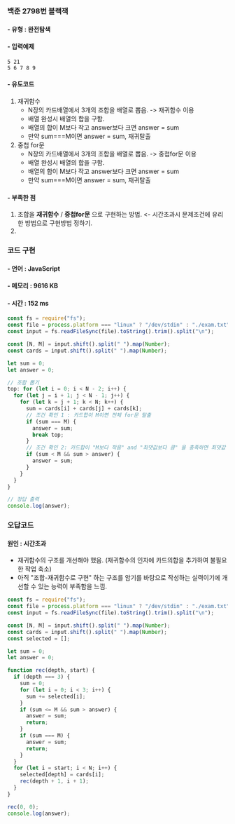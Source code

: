 ### 백준 2798번 블랙잭

#### - 유형 : 완전탐색

#### - 입력예제

```
5 21
5 6 7 8 9
```

#### - 유도코드

1. 재귀함수
   - N장의 카드배열에서 3개의 조합을 배열로 뽑음. -> 재귀함수 이용
   - 배열 완성시 배열의 합을 구함.
   - 배열의 합이 M보다 작고 answer보다 크면 answer = sum
   - 만약 sum===M이면 answer = sum, 재귀탈출
2. 중첩 for문
   - N장의 카드배열에서 3개의 조합을 배열로 뽑음. -> 중첩for문 이용
   - 배열 완성시 배열의 합을 구함.
   - 배열의 합이 M보다 작고 answer보다 크면 answer = sum
   - 만약 sum===M이면 answer = sum, 재귀탈출

#### - 부족한 점

1. 조합을 **재귀함수** / **중첩for문** 으로 구현하는 방법. <- 시간초과시 문제조건에 유리한 방법으로 구현방법 정하기.
2.

### 코드 구현

#### - 언어 : JavaScript

#### - 메모리 : 9616 KB

#### - 시간 : 152 ms

```js
const fs = require("fs");
const file = process.platform === "linux" ? "/dev/stdin" : "./exam.txt";
const input = fs.readFileSync(file).toString().trim().split("\n");

const [N, M] = input.shift().split(" ").map(Number);
const cards = input.shift().split(" ").map(Number);

let sum = 0;
let answer = 0;

// 조합 뽑기
top: for (let i = 0; i < N - 2; i++) {
  for (let j = i + 1; j < N - 1; j++) {
    for (let k = j + 1; k < N; k++) {
      sum = cards[i] + cards[j] + cards[k];
      // 조건 확인 1 : 카드합이 M이면 전체 for문 탈출
      if (sum === M) {
        answer = sum;
        break top;
      }
      // 조건 확인 2: 카드합이 "M보다 작음" and "최댓값보다 큼" 을 충족하면 최댓값 갱신
      if (sum < M && sum > answer) {
        answer = sum;
      }
    }
  }
}

// 정답 출력
console.log(answer);
```

### 오답코드

#### 원인 : 시간초과

- 재귀함수의 구조를 개선해야 했음. (재귀함수의 인자에 카드의합을 추가하여 불필요한 작업 축소)
- 아직 "조합-재귀함수로 구현" 하는 구조를 암기를 바탕으로 작성하는 실력이기에 개선할 수 있는 능력이 부족함을 느낌.

```js
const fs = require("fs");
const file = process.platform === "linux" ? "/dev/stdin" : "./exam.txt";
const input = fs.readFileSync(file).toString().trim().split("\n");

const [N, M] = input.shift().split(" ").map(Number);
const cards = input.shift().split(" ").map(Number);
const selected = [];

let sum = 0;
let answer = 0;

function rec(depth, start) {
  if (depth === 3) {
    sum = 0;
    for (let i = 0; i < 3; i++) {
      sum += selected[i];
    }
    if (sum <= M && sum > answer) {
      answer = sum;
      return;
    }
    if (sum === M) {
      answer = sum;
      return;
    }
  }
  for (let i = start; i < N; i++) {
    selected[depth] = cards[i];
    rec(depth + 1, i + 1);
  }
}

rec(0, 0);
console.log(answer);
```
